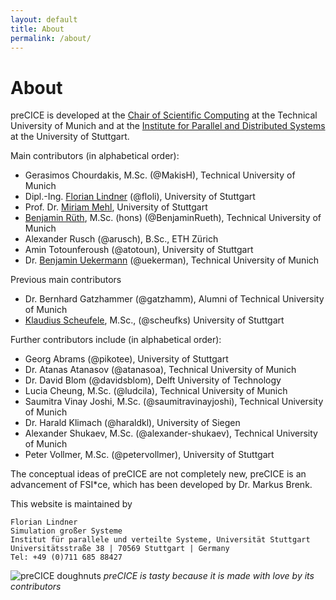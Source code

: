```yaml
---
layout: default
title: About
permalink: /about/
---
```


# About

preCICE is developed at the [Chair of Scientific Computing](http://www5.in.tum.de/wiki/index.php/Home) at the Technical University of Munich and at the [Institute for Parallel and Distributed Systems](http://www.ipvs.uni-stuttgart.de/) at the University of Stuttgart.

Main contributors (in alphabetical order):

+ Gerasimos Chourdakis, M.Sc. (@MakisH), Technical University of Munich
+ Dipl.-Ing. [Florian Lindner](https://www.ipvs.uni-stuttgart.de/abteilungen/sgs/abteilung/mitarbeiter/Florian.Lindner) (@floli), University of Stuttgart
+ Prof. Dr. [Miriam Mehl](https://www.ipvs.uni-stuttgart.de/abteilungen/sgs/abteilung/mitarbeiter/Miriam.Mehl), University of Stuttgart
+ [Benjamin Rüth](https://www5.in.tum.de/wiki/index.php/Benjamin_R%C3%BCth,_M.Sc._(hons)), M.Sc. (hons) (@BenjaminRueth), Technical University of Munich
+ Alexander Rusch (@arusch), B.Sc., ETH Zürich
+ Amin Totounferoush (@atotoun), University of Stuttgart
+ Dr. [Benjamin Uekermann](https://www5.in.tum.de/wiki/index.php/Dr._rer._nat._Benjamin_Uekermann) (@uekerman), Technical University of Munich


Previous main contributors

+ Dr. Bernhard Gatzhammer (@gatzhamm), Alumni of Technical University of Munich
+ [Klaudius Scheufele](https://www.ipvs.uni-stuttgart.de/abteilungen/sgs/abteilung/mitarbeiter/Klaudius.Scheufele), M.Sc., (@scheufks) University of Stuttgart

Further contributors include (in alphabetical order):

+ Georg Abrams (@pikotee), University of Stuttgart
+ Dr. Atanas Atanasov (@atanasoa), Technical University of Munich
+ Dr. David Blom (@davidsblom), Delft University of Technology
+ Lucia Cheung, M.Sc. (@ludcila), Technical University of Munich
+ Saumitra Vinay Joshi, M.Sc. (@saumitravinayjoshi), Technical University of Munich
+ Dr. Harald Klimach (@haraldkl), University of Siegen
+ Alexander Shukaev, M.Sc. (@alexander-shukaev), Technical University of Munich
+ Peter Vollmer, M.Sc. (@petervollmer), University of Stuttgart

The conceptual ideas of preCICE are not completely new, preCICE is an advancement of FSI*ce, which has been developed by Dr. Markus Brenk.

This website is maintained by

    Florian Lindner
    Simulation großer Systeme
    Institut für parallele und verteilte Systeme, Universität Stuttgart
    Universitätsstraße 38 | 70569 Stuttgart | Germany
    Tel: +49 (0)711 685 88427

<p>
    <img src="../assets/doughnuts.JPG" alt="preCICE doughnuts" style="max-width:100%" >
    <em>preCICE is tasty because it is made with love by its contributors</em>
</p>
